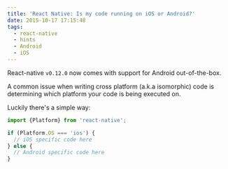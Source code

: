 ```yaml
---
title: 'React Native: Is my code running on iOS or Android?'
date: 2015-10-17 17:15:48
tags:
  - react-native
  - hints
  - Android
  - iOS
---
```


React-native `v0.12.0` now comes with support for Android out-of-the-box.

A common issue when writing cross platform (a.k.a isomorphic) code is determining which platform your code is being executed on.

Luckily there's a simple way:

```javascript
import {Platform} from 'react-native';

if (Platform.OS === 'ios') {
  // iOS specific code here
} else {
  // Android specific code here
}
```
